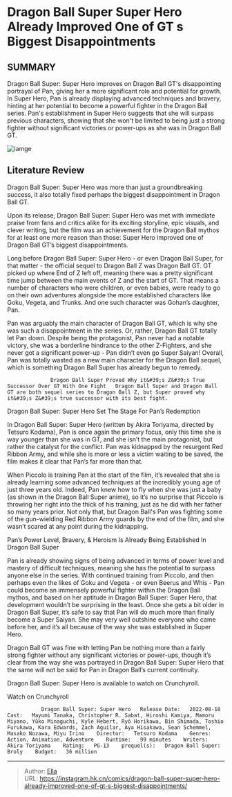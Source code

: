 # Dragon Ball Super Super Hero Already Improved One of GT s Biggest Disappointments


## SUMMARY 



  Dragon Ball Super: Super Hero improves on Dragon Ball GT&#39;s disappointing portrayal of Pan, giving her a more significant role and potential for growth.   In Super Hero, Pan is already displaying advanced techniques and bravery, hinting at her potential to become a powerful fighter in the Dragon Ball series.   Pan&#39;s establishment in Super Hero suggests that she will surpass previous characters, showing that she won&#39;t be limited to being just a strong fighter without significant victories or power-ups as she was in Dragon Ball GT.  

![iamge](https://static1.srcdn.com/wordpress/wp-content/uploads/2024/01/dragon-ball-super-redeems-pan.jpg)

## Literature Review

Dragon Ball Super: Super Hero was more than just a groundbreaking success, it also totally fixed perhaps the biggest disappointment in Dragon Ball GT.




Upon its release, Dragon Ball Super: Super Hero was met with immediate praise from fans and critics alike for its exciting storyline, epic visuals, and clever writing, but the film was an achievement for the Dragon Ball mythos for at least one more reason than those: Super Hero improved one of Dragon Ball GT’s biggest disappointments.




Long before Dragon Ball Super: Super Hero - or even Dragon Ball Super, for that matter - the official sequel to Dragon Ball Z was Dragon Ball GT. GT picked up where End of Z left off, meaning there was a pretty significant time jump between the main events of Z and the start of GT. That means a number of characters who were children, or even babies, were ready to go on their own adventures alongside the more established characters like Goku, Vegeta, and Trunks. And one such character was Gohan’s daughter, Pan.

          

Pan was arguably the main character of Dragon Ball GT, which is why she was such a disappointment in the series. Or, rather, Dragon Ball GT totally let Pan down. Despite being the protagonist, Pan never had a notable victory, she was a borderline hindrance to the other Z-Fighters, and she never got a significant power-up - Pan didn’t even go Super Saiyan! Overall, Pan was totally wasted as a new main character for the Dragon Ball sequel, which is something Dragon Ball Super has already begun to remedy.




                  Dragon Ball Super Proved Why it&#39;s Z&#39;s True Successor Over GT With One Fight   Dragon Ball Super and Dragon Ball GT are both sequel series to Dragon Ball Z, but Super proved why it&#39;s Z&#39;s true successor with its best fight.   


 Dragon Ball Super: Super Hero Set The Stage For Pan’s Redemption 
          

In Dragon Ball Super: Super Hero (written by Akira Toriyama, directed by Tetsuro Kodama), Pan is once again the primary focus, only this time she is way younger than she was in GT, and she isn’t the main protagonist, but rather the catalyst for the conflict. Pan was kidnapped by the resurgent Red Ribbon Army, and while she is more or less a victim waiting to be saved, the film makes it clear that Pan’s far more than that.

When Piccolo is training Pan at the start of the film, it’s revealed that she is already learning some advanced techniques at the incredibly young age of just three years old. Indeed, Pan knew how to fly when she was just a baby (as shown in the Dragon Ball Super anime), so it’s no surprise that Piccolo is throwing her right into the thick of his training, just as he did with her father so many years prior. Not only that, but Dragon Ball&#39;s Pan was fighting some of the gun-wielding Red Ribbon Army guards by the end of the film, and she wasn’t scared at any point during the kidnapping.






 Pan’s Power Level, Bravery, &amp; Heroism Is Already Being Established In Dragon Ball Super 
          

Pan is already showing signs of being advanced in terms of power level and mastery of difficult techniques, meaning she has the potential to surpass anyone else in the series. With continued training from Piccolo, and then perhaps even the likes of Goku and Vegeta - or even Beerus and Whis - Pan could become an immensely powerful fighter within the Dragon Ball mythos, and based on her aptitude in Dragon Ball Super: Super Hero, that development wouldn’t be surprising in the least. Once she gets a bit older in Dragon Ball Super, it’s safe to say that Pan will do much more than finally become a Super Saiyan. She may very well outshine everyone who came before her, and it’s all because of the way she was established in Super Hero.

Dragon Ball GT was fine with letting Pan be nothing more than a fairly strong fighter without any significant victories or power-ups, though it’s clear from the way she was portrayed in Dragon Ball Super: Super Hero that the same will not be said for Pan in Dragon Ball’s current continuity.




Dragon Ball Super: Super Hero is available to watch on Crunchyroll.

Watch on Crunchyroll

               Dragon Ball Super: Super Hero   Release Date:   2022-08-18    Cast:   Mayumi Tanaka, Christopher R. Sabat, Hiroshi Kamiya, Mamoru Miyano, Yûko Minaguchi, Kyle Hebert, Ryô Horikawa, Bin Shimada, Toshio Furukawa, Kara Edwards, Zach Aguilar, Aya Hisakawa, Sean Schemmel, Masako Nozawa, Miyu Irino    Director:   Tetsuro Kodama    Genres:   Action, Animation, Adventure    Runtime:   99 minutes    Writers:   Akira Toriyama    Rating:   PG-13    prequel(s):   Dragon Ball Super: Broly    Budget:   36 million      

---

> Author: [Ella](https://instagram.hk.cn/)  
> URL: https://instagram.hk.cn/comics/dragon-ball-super-super-hero-already-improved-one-of-gt-s-biggest-disappointments/  

